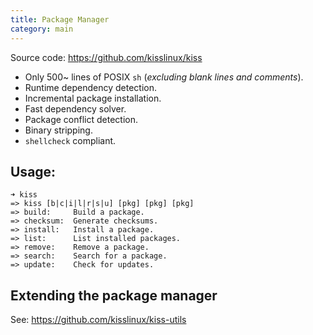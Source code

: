 ```yaml
---
title: Package Manager
category: main
---
```


Source code: <https://github.com/kisslinux/kiss>

- Only 500~ lines of POSIX `sh` (*excluding blank lines and comments*).
- Runtime dependency detection.
- Incremental package installation.
- Fast dependency solver.
- Package conflict detection.
- Binary stripping.
- `shellcheck` compliant.

## Usage:

```
➜ kiss
=> kiss [b|c|i|l|r|s|u] [pkg] [pkg] [pkg]
=> build:     Build a package.
=> checksum:  Generate checksums.
=> install:   Install a package.
=> list:      List installed packages.
=> remove:    Remove a package.
=> search:    Search for a package.
=> update:    Check for updates.
```

## Extending the package manager

See: <https://github.com/kisslinux/kiss-utils>
